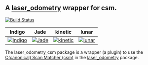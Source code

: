 A [laser_odometry](https://github.com/artivis/laser_odometry) wrapper for csm.
---

[![Build Status](https://travis-ci.org/artivis/laser_odometry_csm.svg?branch=master)](https://travis-ci.org/artivis/laser_odometry_csm)

| Indigo            | Jade              | kinetic            | lunar              |
|-------------------|-------------------|--------------------|--------------------|
| [![Indigo][1]][1] | [![Jade][2]][5]   | [![kinetic][3]][5] | [![lunar][4]][5]   |

[1]: https://travis-matrix-badges.herokuapp.com/repos/artivis/laser_odometry_csm/branches/master/1
[2]: https://travis-matrix-badges.herokuapp.com/repos/artivis/laser_odometry_csm/branches/master/3
[3]: https://travis-matrix-badges.herokuapp.com/repos/artivis/laser_odometry_csm/branches/master/5
[4]: https://travis-matrix-badges.herokuapp.com/repos/artivis/laser_odometry_csm/branches/master/7
[5]: https://travis-ci.org/artivis/laser_odometry_csm

The laser_odometry_csm package is a wrapper (a plugin) to use the [C(canonical) Scan Matcher (csm)](https://github.com/AndreaCensi/csm) in the [laser_odometry](https://github.com/artivis/laser_odometry) package.
